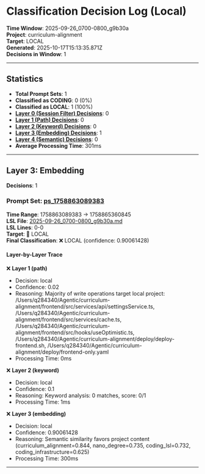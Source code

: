 # Classification Decision Log (Local)

**Time Window**: 2025-09-26_0700-0800_g9b30a<br>
**Project**: curriculum-alignment<br>
**Target**: LOCAL<br>
**Generated**: 2025-10-17T15:13:35.871Z<br>
**Decisions in Window**: 1

---

## Statistics

- **Total Prompt Sets**: 1
- **Classified as CODING**: 0 (0%)
- **Classified as LOCAL**: 1 (100%)
- **[Layer 0 (Session Filter) Decisions](#layer-0-session-filter)**: 0
- **[Layer 1 (Path) Decisions](#layer-1-path)**: 0
- **[Layer 2 (Keyword) Decisions](#layer-2-keyword)**: 0
- **[Layer 3 (Embedding) Decisions](#layer-3-embedding)**: 1
- **[Layer 4 (Semantic) Decisions](#layer-4-semantic)**: 0
- **Average Processing Time**: 301ms

---

## Layer 3: Embedding

**Decisions**: 1

### Prompt Set: [ps_1758863089383](../../history/2025-09-26_0700-0800_g9b30a.md#ps_1758863089383)

**Time Range**: 1758863089383 → 1758865360845<br>
**LSL File**: [2025-09-26_0700-0800_g9b30a.md](../../history/2025-09-26_0700-0800_g9b30a.md#ps_1758863089383)<br>
**LSL Lines**: 0-0<br>
**Target**: 📍 LOCAL<br>
**Final Classification**: ❌ LOCAL (confidence: 0.90061428)

#### Layer-by-Layer Trace

❌ **Layer 1 (path)**
- Decision: local
- Confidence: 0.02
- Reasoning: Majority of write operations target local project: /Users/q284340/Agentic/curriculum-alignment/frontend/src/services/api/settingsService.ts, /Users/q284340/Agentic/curriculum-alignment/frontend/src/services/cache.ts, /Users/q284340/Agentic/curriculum-alignment/frontend/src/hooks/useOptimistic.ts, /Users/q284340/Agentic/curriculum-alignment/deploy/deploy-frontend.sh, /Users/q284340/Agentic/curriculum-alignment/deploy/frontend-only.yaml
- Processing Time: 0ms

❌ **Layer 2 (keyword)**
- Decision: local
- Confidence: 0.1
- Reasoning: Keyword analysis: 0 matches, score: 0/1
- Processing Time: 1ms

❌ **Layer 3 (embedding)**
- Decision: local
- Confidence: 0.90061428
- Reasoning: Semantic similarity favors project content (curriculum_alignment=0.844, nano_degree=0.735, coding_lsl=0.732, coding_infrastructure=0.625)
- Processing Time: 300ms

---

